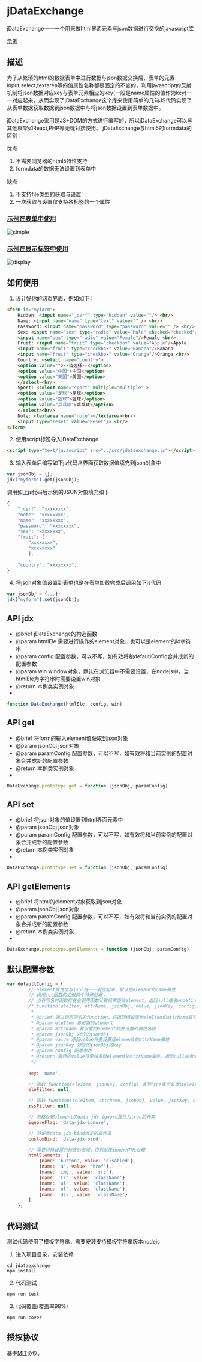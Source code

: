 # jDataExchange

jDataExchange——一个用来做html界面元素与json数据进行交换的javascript库

[示例](./examples/README.md)

## 描述
为了从繁琐的html的数据表单中进行数据与json数据交换后，表单的元素input,select,textarea等的值属性名称都是固定的不变的，利用javascript的反射机制将json数据对应key与表单元素相应的key(一般是name属性的值作为key)一一对应起来，从而实现了jDataExchange这个库来使用简单的几句JS代码实现了从表单数据获取数据到json数据中与将json数据设置到表单数据中。

jDataExchange采用是JS+DOM的方式进行编写的，所以jDataExchange可以与其他框架如React,PHP等无缝对接使用。
jDataExchange与html5的formdata的区别：

优点：  
1. 不需要浏览器的html5特性支持  
2. formdata的数据无法设置到表单中 

缺点：  
1. 不支持file类型的获取与设置
2. 一次获取与设置仅支持各标签的一个属性

### [示例在表单中使用](./examples/simple.html)
![simple](./image/simple.gif)

### [示例在显示标签中使用](./examples/display.html)
![display](./image/display.gif)


## 如何使用
1. 设计好你的网页界面，[例如](./examples/simple.html)如下：
```html
<form id="myform">
    Hidden: <input name="_csrf" type="hidden" value=""/> <br/>
    Name: <input name="name" type="text" value="" /> <br/>
    Password: <input name="password" type="password" value="" /> <br/>
    Sex: <input name="sex" type="radio" value="Male" checked="checked"/>Male
    <input name="sex" type="radio" value="Female"/>Female <br/>
    Fruit: <input name="fruit" type="checkbox" value="Apple"/>Apple
    <input name="fruit" type="checkbox" value="Banana"/>Banana
    <input name="fruit" type="checkbox" value="Orange"/>Orange <br/>
    Country: <select name="country">
    <option value="">--请选择--</option>
    <option value="中国">中国</option>
    <option value="美国">美国</option>
    </select><br/>
    Sport: <select name="sport" multiple="multiple" >
    <option value="足球">足球</option>
    <option value="篮球">篮球</option>
    <option value="乒乓球">乒乓球</option>
    </select><br/>
    Note: <textarea name="note"></textarea><br/>
    <input type="reset" value="Reset"/> <br/>
</form>
```

2. 使用script标签导入jDataExchange
```html
<script type="text/javascript" src="../src/jdataexchange.js"></script>
```

3. 输入表单后编写如下js代码从界面获取数据值填充到json对象中
```javascript
var jsonObj = {};
jdx("myform").get(jsonObj);
```
调用如上js代码后示例的JSON对象填充如下
```javascript
{
    "_csrf": "xxxxxxxx",
    "note": "xxxxxxxx",
    "name": "xxxxxxxx",
    "password": "xxxxxxxx",
    "sex": "xxxxxxxx",
    "fruit": [
        "xxxxxxxx",
        "xxxxxxxx"
        ],
        ,
    "country": "xxxxxxxx",
}
```

4. 将json对象值设置到表单也是在表单加载完成后调用如下js代码
```javascript
var jsonObj = {...};
jdx("myform").set(jsonObj);
```


## API jdx
* @brief jDataExchange的构造函数
* @param htmlEle 需要进行操作的element对象，也可以是element的id字符串
* @param config 配置参数，可以不写，如有效将和defautlConfig合并成新的配置参数
* @param win window对象，默认在浏览器中不需要设置，在nodejs中，当htmlEle为字符串时需要设置win对象
* @return 本例类实例对象
*
```javascript
function DataExchange(htmlEle, config, win)
```


## API get
* @brief 将form的输入element值获取到json对象
* @param jsonObj json对象
* @param paramConfig 配置参数，可以不写，如有效将和当前实例的配置对象合并成新的配置参数
* @return 本例类实例对象
*
```javascript
DataExchange.prototype.get = function (jsonObj, paramConfig)
```

## API set
* @brief 将json对象的值设置到html界面元素中
* @param jsonObj json对象
* @param paramConfig 配置参数，可以不写，如有效将和当前实例的配置对象合并成新的配置参数
* @return 本例类实例对象
*
```javascript
DataExchange.prototype.set = function (jsonObj, paramConfig)
```

## API getElements
* @brief 将html的element对象获取到json对象
* @param jsonObj json对象
* @param paramConfig 配置参数，可以不写，如有效将和当前实例的配置对象合并成新的配置参数
* @return 本例类实例对象
*
```javascript
DataExchange.prototype.getElements = function (jsonObj, paramConfig)
```

## 默认配置参数
```javascript
var defaultConfig = {
        // element属性值与json键一一对应起来，默认是element的name属性
        // 调用set函数的会做两个特殊处理：
        // 当有同名的函数存在会调用函数计算结果值给element，返回null或者undefined忽略设置
        /* function(eleItem, attrName, jsonObj, value, jsonKey, config)
         *
         * @brief 通过调用同名的function，将返回值设置给eleItem的attrName属性
         * @param eleItem 要设置的element
         * @param attrName 要设置的element的要设置的属性名称
         * @param jsonObj 对应的jsonObj
         * @param value 原始value将要设置给element的attrName属性
         * @param jsonKey 对应的jsonObj的key
         * @param config 配置参数
         * @return 最终的value将要设置给element的attrName属性，返回null或者undefined忽略设置
         */
        
        key: 'name',

        // 函数 function(eleItem, jsonKey, config) 返回true表示处理该eleItem,否则忽略
        eleFilter: null,

        // 函数 function((eleItem, attrName, jsonObj, value, jsonKey, config) 返回进行xss处理后的字符串值，返回null或者undefined忽略设置
        xssFilter: null,

        // 忽略处理element的data-jdx-ignore属性为true的元素
        ignoreFlag: 'data-jdx-ignore',

        // 将设置data-jdx-bind绑定的属性值
        customBind: 'data-jdx-bind',

        // 需要特殊设置的标签的值域，否则就按innerHTML处理
        htmlElements: [
            {name: 'button', value: 'disabled'},
            {name: 'a', value: 'href'},
            {name: 'img', value: 'src'},
            {name: 'tr', value: 'className'},
            {name: 'ul', value: 'className'},
            {name: 'ol', value: 'className'},
            {name: 'div', value: 'className'}
        ]
    };
```

## 代码测试
测试代码使用了模板字符串，需要安装支持模板字符串版本nodejs

1. 进入项目目录，安装依赖
```
cd jdataexchange
npm install
```
2. 代码测试
```
npm run test
```
3. 代码覆盖(覆盖率98%)
```
npm run cover
```

##    授权协议
基于[MIT](./LICENSE.md)协议。
